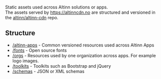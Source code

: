 Static assets used across Altinn solutions or apps.  
The assets served by https://altinncdn.no are structured and versioned in the [altinn/altinn-cdn](https://github.com/Altinn/altinn-cdn) repo.

## Structure

- [/altinn-apps](https://github.com/Altinn/altinn-cdn/tree/master/altinn-apps) - Common versioned resources used across Altinn Apps
- [/fonts](https://github.com/Altinn/altinn-cdn/tree/master/fonts) - Open source fonts
- [/orgs](https://github.com/Altinn/altinn-cdn/tree/master/orgs) - Resources used by one organization across apps. For example logo images.
- [/toolkits](https://github.com/Altinn/altinn-cdn/tree/master/toolkits) - Toolkits such as Bootstrap and jQuery
- [/schemas](https://github.com/Altinn/altinn-cdn/tree/master/schemas) - JSON or XML schemas
